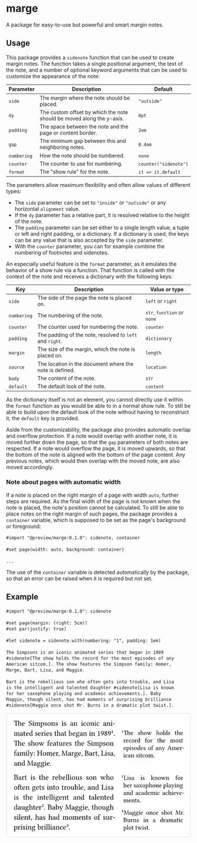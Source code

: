 # marge

A package for easy-to-use but powerful and smart margin notes.

## Usage

This package provides a `sidenote` function that can be used to create margin notes. The function takes a single positional argument, the text of the note, and a number of optional keyword arguments that can be used to customize the appearance of the note:

| Parameter   | Description                                                           | Default               |
| ----------- | --------------------------------------------------------------------- | --------------------- |
| `side`      | The margin where the note should be placed.                           | `"outside"`           |
| `dy`        | The custom offset by which the note should be moved along the y-axis. | `0pt`                 |
| `padding`   | The space between the note and the page or content border.            | `2em`                 |
| `gap`       | The minimum gap between this and neighboring notes.                   | `0.4em`               |
| `numbering` | How the note should be numbered.                                      | `none`                |
| `counter`   | The counter to use for numbering.                                     | `counter("sidenote")` |
| `format`    | The "show rule" for the note.                                         | `it => it.default`    |

The parameters allow maximum flexibility and often allow values of different types:

- The `side` parameter can be set to `"inside"` or `"outside"` or any horizontal `alignment` value.
- If the `dy` parameter has a relative part, it is resolved relative to the height of the note.
- The `padding` parameter can be set either to a single length value, a tuple or left and right padding, or a dictionary. If a dictionary is used, the keys can be any value that is also accepted by the `side` parameter.
- With the `counter` parameter, you can for example combine the numbering of footnotes and sidenotes.

An especially useful feature is the `format` parameter, as it emulates the behavior of a show rule via a function. That function is called with the context of the note and receives a dictionary  with the following keys:

| Key         | Description                                              | Value or type               |
| ----------- | -------------------------------------------------------- | ----------------------------|
| `side`      | The side of the page the note is placed on.              | `left` or `right`           |
| `numbering` | The numbering of the note.                               | `str`, `function` or `none` |
| `counter`   | The counter used for numbering the note.                 | `counter`                   |
| `padding`   | The padding of the note, resolved to `left` and `right`. | `dictionary`                |
| `margin`    | The size of the margin, which the note is placed on.     | `length`                    |
| `source`    | The location in the document where the note is defined.  | `location`                  |
| `body`      | The content of the note.                                 | `str`                       |
| `default`   | The default look of the note.                            | `content`                   |

As the dictionary itself is not an element, you cannot directly use it within the `format` function as you would be able to in a normal show rule. To still be able to build upon the default look of the note without having to reconstruct it, the `default` key is provided.

Aside from the customizability, the package also provides automatic overlap and overflow protection. If a note would overlap with another note, it is moved further down the page, so that the `gap` parameters of both notes are respected. If a note would overflow the page, it is moved upwards, so that the bottom of the note is aligned with the bottom of the page content. Any previous notes, which would then overlap with the moved note, are also moved accordingly.

### Note about pages with automatic width

If a note is placed on the right margin of a page with width `auto`, further steps are required. As the final width of the page is not known when the note is placed, the note's position cannot be calculated. To still be able to place notes on the right margin of such pages, the package provides a `container` variable, which is supposed to be set as the page's background or foreground:

```typ
#import "@preview/marge:0.1.0": sidenote, container

#set page(width: auto, background: container)

...
```

The use of the `container` variable is detected automatically by the package, so that an error can be raised when it is required but not set.

## Example

```typ
#import "@preview/marge:0.1.0": sidenote

#set page(margin: (right: 5cm))
#set par(justify: true)

#let sidenote = sidenote.with(numbering: "1", padding: 1em)

The Simpsons is an iconic animated series that began in 1989
#sidenote[The show holds the record for the most episodes of any
American sitcom.]. The show features the Simpson family: Homer,
Marge, Bart, Lisa, and Maggie. 

Bart is the rebellious son who often gets into trouble, and Lisa
is the intelligent and talented daughter #sidenote[Lisa is known
for her saxophone playing and academic achievements.]. Baby
Maggie, though silent, has had moments of surprising brilliance
#sidenote[Maggie once shot Mr. Burns in a dramatic plot twist.].
```

![Result of example code.](assets/example.svg)
